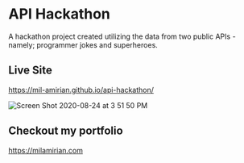 # API Hackathon

A hackathon project created utilizing the data from two public APIs - namely; programmer jokes and superheroes. 

## Live Site

https://mil-amirian.github.io/api-hackathon/

![Screen Shot 2020-08-24 at 3 51 50 PM](https://user-images.githubusercontent.com/62856013/91104030-c2849700-e621-11ea-9f5a-5234edc111f9.png)



## Checkout my portfolio

https://milamirian.com
